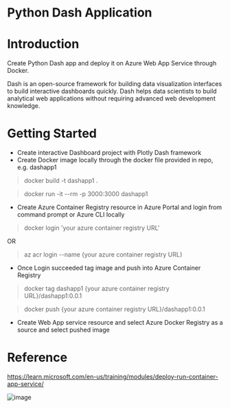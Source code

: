 # Python Dash Application 

# Introduction 
Create Python Dash app and deploy it on Azure Web App Service through Docker.

Dash is an open-source framework for building data visualization interfaces to build interactive dashboards quickly. 
Dash helps data scientists to build analytical web applications without requiring advanced web development knowledge. 

# Getting Started
- Create interactive Dashboard project with Plotly Dash framework
- Create Docker image locally through the docker file provided in repo, e.g. dashapp1
> docker build -t dashapp1 .

> docker run -it --rm -p 3000:3000 dashapp1


- Create Azure Container Registry resource in Azure Portal and login from command prompt or Azure CLI locally
> docker login 'your azure container registry URL'

OR

> az acr login --name {your azure container registry URL}


- Once Login succeeded tag image and push into Azure Container Registry
> docker tag dashapp1 {your azure container registry URL}/dashapp1:0.0.1

> docker push {your azure container registry URL}/dashapp1:0.0.1


- Create Web App service resource and select Azure Docker Registry as a source and select pushed image 

# Reference
https://learn.microsoft.com/en-us/training/modules/deploy-run-container-app-service/

![image](https://user-images.githubusercontent.com/94110694/220659739-ed40425c-4f26-4d2b-923f-053751cb5315.png)




